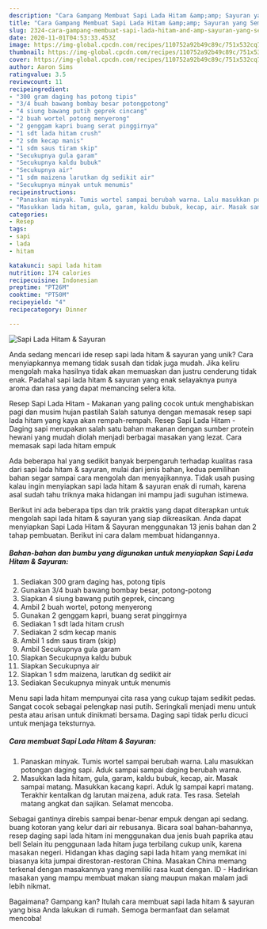 ```yaml
---
description: "Cara Gampang Membuat Sapi Lada Hitam &amp;amp; Sayuran yang Sempurna"
title: "Cara Gampang Membuat Sapi Lada Hitam &amp;amp; Sayuran yang Sempurna"
slug: 2324-cara-gampang-membuat-sapi-lada-hitam-and-amp-sayuran-yang-sempurna
date: 2020-11-01T04:53:33.453Z
image: https://img-global.cpcdn.com/recipes/110752a92b49c89c/751x532cq70/sapi-lada-hitam-sayuran-foto-resep-utama.jpg
thumbnail: https://img-global.cpcdn.com/recipes/110752a92b49c89c/751x532cq70/sapi-lada-hitam-sayuran-foto-resep-utama.jpg
cover: https://img-global.cpcdn.com/recipes/110752a92b49c89c/751x532cq70/sapi-lada-hitam-sayuran-foto-resep-utama.jpg
author: Aaron Sims
ratingvalue: 3.5
reviewcount: 11
recipeingredient:
- "300 gram daging has potong tipis"
- "3/4 buah bawang bombay besar potongpotong"
- "4 siung bawang putih geprek cincang"
- "2 buah wortel potong menyerong"
- "2 genggam kapri buang serat pinggirnya"
- "1 sdt lada hitam crush"
- "2 sdm kecap manis"
- "1 sdm saus tiram skip"
- "Secukupnya gula garam"
- "Secukupnya kaldu bubuk"
- "Secukupnya air"
- "1 sdm maizena larutkan dg sedikit air"
- "Secukupnya minyak untuk menumis"
recipeinstructions:
- "Panaskan minyak. Tumis wortel sampai berubah warna. Lalu masukkan potongan daging sapi. Aduk sampai sampai daging berubah warna."
- "Masukkan lada hitam, gula, garam, kaldu bubuk, kecap, air. Masak sampai matang. Masukkan kacang kapri. Aduk lg sampai kapri matang. Terakhir kentalkan dg larutan maizena, aduk rata. Tes rasa. Setelah matang angkat dan sajikan. Selamat mencoba."
categories:
- Resep
tags:
- sapi
- lada
- hitam

katakunci: sapi lada hitam 
nutrition: 174 calories
recipecuisine: Indonesian
preptime: "PT26M"
cooktime: "PT50M"
recipeyield: "4"
recipecategory: Dinner

---
```



![Sapi Lada Hitam &amp; Sayuran](https://img-global.cpcdn.com/recipes/110752a92b49c89c/751x532cq70/sapi-lada-hitam-sayuran-foto-resep-utama.jpg)

Anda sedang mencari ide resep sapi lada hitam &amp; sayuran yang unik? Cara menyiapkannya memang tidak susah dan tidak juga mudah. Jika keliru mengolah maka hasilnya tidak akan memuaskan dan justru cenderung tidak enak. Padahal sapi lada hitam &amp; sayuran yang enak selayaknya punya aroma dan rasa yang dapat memancing selera kita.

Resep Sapi Lada Hitam - Makanan yang paling cocok untuk menghabiskan pagi dan musim hujan pastilah Salah satunya dengan memasak resep sapi lada hitam yang kaya akan rempah-rempah. Resep Sapi Lada Hitam - Daging sapi merupakan salah satu bahan makanan dengan sumber protein hewani yang mudah diolah menjadi berbagai masakan yang lezat. Cara memasak sapi lada hitam empuk

Ada beberapa hal yang sedikit banyak berpengaruh terhadap kualitas rasa dari sapi lada hitam &amp; sayuran, mulai dari jenis bahan, kedua pemilihan bahan segar sampai cara mengolah dan menyajikannya. Tidak usah pusing kalau ingin menyiapkan sapi lada hitam &amp; sayuran enak di rumah, karena asal sudah tahu triknya maka hidangan ini mampu jadi suguhan istimewa.


Berikut ini ada beberapa tips dan trik praktis yang dapat diterapkan untuk mengolah sapi lada hitam &amp; sayuran yang siap dikreasikan. Anda dapat menyiapkan Sapi Lada Hitam &amp; Sayuran menggunakan 13 jenis bahan dan 2 tahap pembuatan. Berikut ini cara dalam membuat hidangannya.

<!--inarticleads1-->

##### Bahan-bahan dan bumbu yang digunakan untuk menyiapkan Sapi Lada Hitam &amp; Sayuran:

1. Sediakan 300 gram daging has, potong tipis
1. Gunakan 3/4 buah bawang bombay besar, potong-potong
1. Siapkan 4 siung bawang putih geprek, cincang
1. Ambil 2 buah wortel, potong menyerong
1. Gunakan 2 genggam kapri, buang serat pinggirnya
1. Sediakan 1 sdt lada hitam crush
1. Sediakan 2 sdm kecap manis
1. Ambil 1 sdm saus tiram (skip)
1. Ambil Secukupnya gula garam
1. Siapkan Secukupnya kaldu bubuk
1. Siapkan Secukupnya air
1. Siapkan 1 sdm maizena, larutkan dg sedikit air
1. Sediakan Secukupnya minyak untuk menumis


Menu sapi lada hitam mempunyai cita rasa yang cukup tajam sedikit pedas. Sangat cocok sebagai pelengkap nasi putih. Seringkali menjadi menu untuk pesta atau arisan untuk dinikmati bersama. Daging sapi tidak perlu dicuci untuk menjaga teksturnya. 

<!--inarticleads2-->

##### Cara membuat Sapi Lada Hitam &amp; Sayuran:

1. Panaskan minyak. Tumis wortel sampai berubah warna. Lalu masukkan potongan daging sapi. Aduk sampai sampai daging berubah warna.
1. Masukkan lada hitam, gula, garam, kaldu bubuk, kecap, air. Masak sampai matang. Masukkan kacang kapri. Aduk lg sampai kapri matang. Terakhir kentalkan dg larutan maizena, aduk rata. Tes rasa. Setelah matang angkat dan sajikan. Selamat mencoba.


Sebagai gantinya direbis sampai benar-benar empuk dengan api sedang. buang kotoran yang kelur dari air rebusanya. Bicara soal bahan-bahannya, resep daging sapi lada hitam ini menggunakan dua jenis buah paprika atau bell Selain itu penggunaan lada hitam juga terbilang cukup unik, karena masakan negeri. Hidangan khas daging sapi lada hitam yang memikat ini biasanya kita jumpai direstoran-restoran China. Masakan China memang terkenal dengan masakannya yang memiliki rasa kuat dengan. ID - Hadirkan masakan yang mampu membuat makan siang maupun makan malam jadi lebih nikmat. 

Bagaimana? Gampang kan? Itulah cara membuat sapi lada hitam &amp; sayuran yang bisa Anda lakukan di rumah. Semoga bermanfaat dan selamat mencoba!
